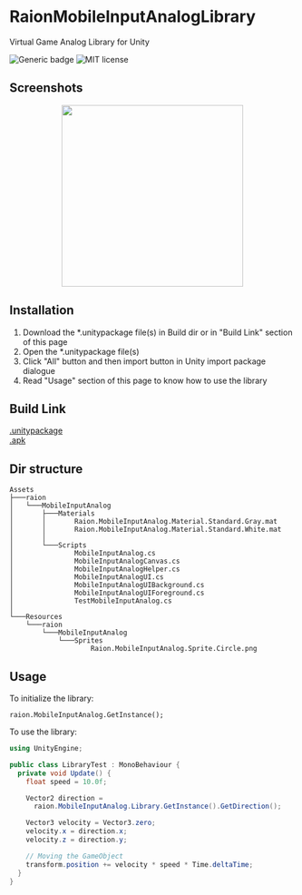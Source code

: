 # RaionMobileInputAnalogLibrary
Virtual Game Analog Library for Unity
  
![Generic badge](https://img.shields.io/badge/Version-v1.0.0-green.svg)
![MIT license](https://img.shields.io/badge/License-MIT-blue.svg)

## Screenshots
<p align="center">
  <img src="https://raw.githubusercontent.com/jmsrsd/RaionMobileInputAnalog/master/Screenshots/Screenshot.00.gif" height="320"/>
</p>

## Installation
1. Download the \*.unitypackage file(s) in Build dir or in "Build Link" section of this page
2. Open the \*.unitypackage file(s)
3. Click "All" button and then import button in Unity import package dialogue
4. Read "Usage" section of this page to know how to use the library

## Build Link
[.unitypackage](https://github.com/jmsrsd/MobileInputAnalog/raw/master/Build/Raion.MobileInputAnalog.unitypackage)  
[.apk](https://github.com/jmsrsd/RaionMobileInputAnalog/raw/master/Build/apk/Raion.AnalogTouchInput.Test.apk)
  
## Dir structure
```
Assets
├───raion
│   └───MobileInputAnalog
│       ├───Materials
│       │       Raion.MobileInputAnalog.Material.Standard.Gray.mat
│       │       Raion.MobileInputAnalog.Material.Standard.White.mat
│       │
│       └───Scripts
│               MobileInputAnalog.cs
│               MobileInputAnalogCanvas.cs
│               MobileInputAnalogHelper.cs
│               MobileInputAnalogUI.cs
│               MobileInputAnalogUIBackground.cs
│               MobileInputAnalogUIForeground.cs
│               TestMobileInputAnalog.cs
│
└───Resources
    └───raion
        └───MobileInputAnalog
            └───Sprites
                    Raion.MobileInputAnalog.Sprite.Circle.png
```
  
## Usage
To initialize the library:
```
raion.MobileInputAnalog.GetInstance();
```

To use the library:
```C#
using UnityEngine;

public class LibraryTest : MonoBehaviour {
  private void Update() {
    float speed = 10.0f;

    Vector2 direction =
      raion.MobileInputAnalog.Library.GetInstance().GetDirection();

    Vector3 velocity = Vector3.zero;
    velocity.x = direction.x;
    velocity.z = direction.y;

    // Moving the GameObject
    transform.position += velocity * speed * Time.deltaTime;
  }
}

```
